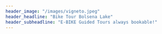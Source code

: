 ```yaml
---
header_image: "/images/vigneto.jpeg"
header_headline: "Bike Tour Bolsena Lake"
header_subheadline: "E-BIKE Guided Tours always bookable!"
---
```

